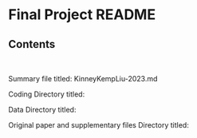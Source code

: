 # Final Project README

## Contents
&nbsp;

Summary file titled: KinneyKempLiu-2023.md

Coding Directory titled:

Data Directory titled:

Original paper and supplementary files Directory titled:


